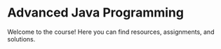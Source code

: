 # Advanced Java Programming

Welcome to the course!  Here you can find resources, assignments, and solutions.
